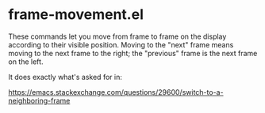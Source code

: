 # frame-movement.el

These commands let you move from frame to frame on the display
according to their visible position.  Moving to the "next" frame means
moving to the next frame to the right; the "previous" frame is the
next frame on the left.

It does exactly what's asked for in:

https://emacs.stackexchange.com/questions/29600/switch-to-a-neighboring-frame
